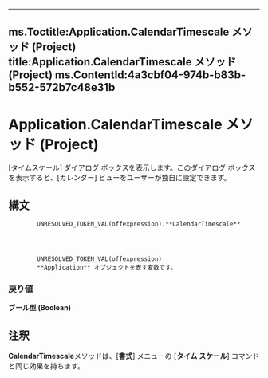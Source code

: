 

---
ms.Toctitle:Application.CalendarTimescale メソッド (Project)
title:Application.CalendarTimescale メソッド (Project)
ms.ContentId:4a3cbf04-974b-b83b-b552-572b7c48e31b
---
# Application.CalendarTimescale メソッド (Project)




[タイムスケール] ダイアログ ボックスを表示します。このダイアログ ボックスを表示すると、[カレンダー] ビューをユーザーが独自に設定できます。

## 構文

            UNRESOLVED_TOKEN_VAL(offexpression).**CalendarTimescale**




            UNRESOLVED_TOKEN_VAL(offexpression)
            **Application** オブジェクトを表す変数です。

### 戻り値
**ブール型 (Boolean)**





## 注釈
**CalendarTimescale**メソッドは、[**書式**] メニューの [**タイム スケール**] コマンドと同じ効果を持ちます。





